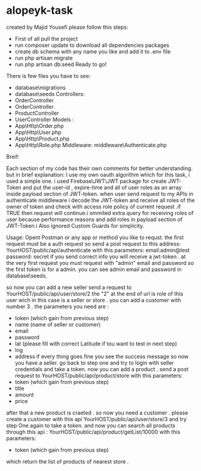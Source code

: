 # alopeyk-task
 created by Majid Yousefi 
 please follow this steps:
 - First of all pull the project
 - run composer update to download all dependencies packages
 - create db schema with any name you like and add it to .env file
 - run php artisan migrate
 - run php artisan db:seed
 Ready to go!
 
There is few files you have to see: 
- database\migrations 
- database\seeds
Controllers:
- OrderController
- OrderController
- ProductController
- UserController
Models : 
- App\Http\Order.php
- App\Http\User.php
- App\Http\Product.php
- App\Http\Role.php
Middleware:
 middleware\Authenticate.php
 
Breif:

Each section of my code has their own comments for better understanding.
but in brief explanation:
I use my own oauth algorithm which for this task, i used a simple one.
i used Firebase\JWT\JWT package for create JWT-Token and put the user-id , expire-time and all of user roles as an array inside payload section of JWT-token.
when user send request to my APIs in authenticate middleware  i decode the JWT-token and receive all roles of the owner of token and check with access role policy of current request .if TRUE then request will continue.i ommited extra query for receiving roles of user because  performance reasons and add roles in payload section of JWT-Token.i Also ignored Custom Guards for simplicity.


Usage:
Opent Postman or any app or method you like to requst.
the first request must be a auth request so send a post request to this address:
YourHOST/public/api/authenticate
with this parameters:
email:admin@test
password: secret
if you send correct info you will receive a jwt-token . at the very first request you must request with "admin" email and password so the first token is for a admin. you can see admin email and password in database\seeds.

so now you can add a new seller send a request to YourHOST/public/api/user/store/2
the "2" at the end of url is role of this user wich in this case is a seller or store . you can add a customer with number 3 .
the parameters you need are :
 - token (which gain from previous step)
 - name  (name of seller or customer)
 - email
 - password
 - lat (please fill with correct Latitude if tou want to test in next step)
 - lng
 - address
 if every thing goes fine you see the success message
 so now you have a seller.  go back to step one and try to login with seller credentials and take a token.
 now you can add a product .
 send a post request to YourHOST/public/api/product/store
 with this parameters:
  - token (which gain from previous step)
  - title
  - amount 
  - price
  
  after that a new product is craeted .
  so now you need a customer . please create a customer with this api YourHOST/public/api/user/store/3
  and try step One again to take a token.
  and now you can search all products through this api :
  YourHOST/public/api/product/getList/10000
  with this parameters:
  - token (which gain from previous step)
  
  which return the list of products of nearest store .
  



